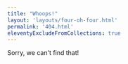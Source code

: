 ```yaml
---
title: "Whoops!"
layout: 'layouts/four-oh-four.html'
permalink: '404.html'
eleventyExcludeFromCollections: true
---
```


Sorry, we can't find that!
